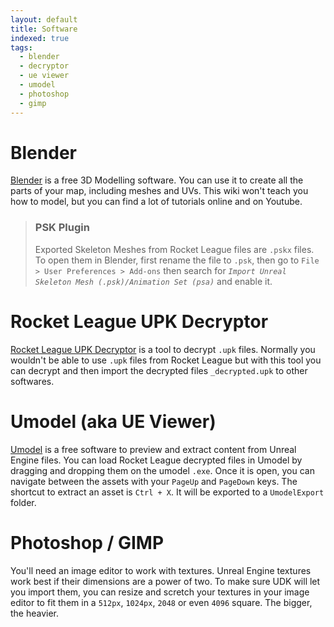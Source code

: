 ```yaml
---
layout: default
title: Software
indexed: true
tags:
  - blender
  - decryptor
  - ue viewer
  - umodel
  - photoshop
  - gimp
---
```

# Blender
[Blender](https://www.blender.org/download/) is a free 3D Modelling software. You can use it to create all the parts of your map, including meshes and UVs.
This wiki won't teach you how to model, but you can find a lot of tutorials online and on Youtube.
> ### PSK Plugin
> Exported Skeleton Meshes from Rocket League files are `.pskx` files. To open them in Blender, first rename the file to `.psk`, then go to `File > User Preferences > Add-ons` then search for *`Import Unreal Skeleton Mesh (.psk)/Animation Set (psa)`* and enable it.

# Rocket League UPK Decryptor
[Rocket League UPK Decryptor](https://www.reddit.com/r/RocketLeague/comments/5751g0/i_fixed_the_decryptor_tool_we_now_have_exact/) is a tool to decrypt `.upk` files. Normally you wouldn't be able to use `.upk` files from Rocket League but with this tool you can decrypt and then import the decrypted files `_decrypted.upk` to other softwares.

# Umodel (aka UE Viewer)
[Umodel](http://www.gildor.org/en/projects/umodel) is a free software to preview and extract content from Unreal Engine files. 
You can load Rocket League decrypted files in Umodel by dragging and dropping them on the umodel `.exe`.
Once it is open, you can navigate between the assets with your `PageUp` and `PageDown` keys. 
The shortcut to extract an asset is `Ctrl + X`. It will be exported to a `UmodelExport` folder.

# Photoshop / GIMP
You'll need an image editor to work with textures. Unreal Engine textures work best if their dimensions are a power of two. To make sure UDK will let you import them, you can resize and scretch your textures in your image editor to fit them in a `512px`, `1024px`, `2048` or even `4096` square. The bigger, the heavier.
